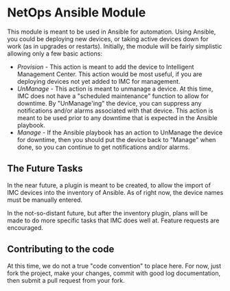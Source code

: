# NetOps Ansible Module

This module is meant to be used in Ansible for automation.  Using Ansible, you could be deploying new devices, or taking active devices down for work (as in upgrades or restarts).  Initially, the module will be fairly simplistic allowing only a few basic actions:

* _Provision_ - This action is meant to add the device to Intelligent Management Center.  This action would be most useful, if you are deploying devices not yet added to IMC for management.
* _UnManage_ - This action is meant to unmanage a device.  At this time, IMC does not have a "scheduled maintenance" function to allow for downtime.  By "UnManage'ing" the device, you can suppress any notifications and/or alarms associated with that device.  This action is meant to be used prior to any downtime that is expected in the Ansible playbook.
* _Manage_ - If the Ansible playbook has an action to UnManage the device for downtime, then you should put the device back to "Manage" when done, so you can continue to get notifications and/or alarms.

## The Future Tasks

In the near future, a plugin is meant to be created, to allow the import of IMC devices into the inventory of Ansible.  As of right now, the device names must be manually entered.

In the not-so-distant future, but after the inventory plugin, plans will be made to do more specific tasks that IMC does well at.  Feature requests are encouraged.

## Contributing to the code

At this time, we do not a true "code convention" to place here.  For now, just fork the project, make your changes, commit with good log documentation, then submit a pull request from your fork.